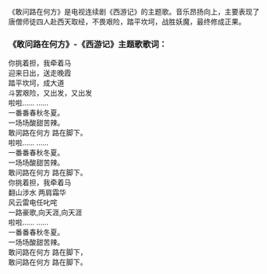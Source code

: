 

《敢问路在何方》是电视连续剧《西游记》的主题歌。音乐昂扬向上，主要表现了唐僧师徒四人赴西天取经，不畏艰险，踏平坎坷，战胜妖魔，最终修成正果。

### 《敢问路在何方》-《西游记》主题歌歌词：

你挑着担，我牵着马  
迎来日出，送走晚霞  
踏平坎坷，成大道  
斗罢艰险，又出发，又出发  
啦啦…… ……  
一番番春秋冬夏。  
一场场酸甜苦辣。  
敢问路在何方 路在脚下。  
啦啦…… ……  
一番番春秋冬夏。  
一场场酸甜苦辣。  
敢问路在何方 路在脚下。  
你挑着担，我牵着马  
翻山涉水 两肩霜华  
风云雷电任叱咤  
一路豪歌,向天涯,向天涯  
啦啦…… ……  
一番番春秋冬夏。  
一场场酸甜苦辣。  
敢问路在何方 路在脚下，  
敢问路在何方 路在脚下。

